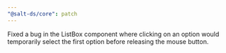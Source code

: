 ```yaml
---
"@salt-ds/core": patch
---
```


Fixed a bug in the ListBox component where clicking on an option would temporarily select the first option before releasing the mouse button.
